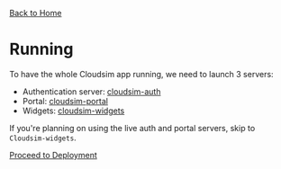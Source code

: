 [Back to Home](Home)

# Running #

To have the whole Cloudsim app running, we need to launch 3 servers:

* Authentication server: [cloudsim-auth](Running_auth)
* Portal: [cloudsim-portal](Running_portal)
* Widgets: [cloudsim-widgets](Running_widgets)

If you're planning on using the live auth and portal servers, skip to
`Cloudsim-widgets`.

[Proceed to Deployment](Deployment)
